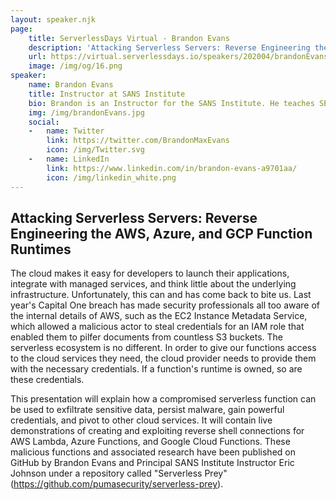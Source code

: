 ```yaml
---
layout: speaker.njk
page: 
    title: ServerlessDays Virtual - Brandon Evans
    description: 'Attacking Serverless Servers: Reverse Engineering the AWS, Azure, and GCP Function Runtimes'
    url: https://virtual.serverlessdays.io/speakers/202004/brandonEvans
    image: /img/og/16.png
speaker:
    name: Brandon Evans
    title: Instructor at SANS Institute
    bio: Brandon is an Instructor for the SANS Institute. He teaches SEC540, Cloud Security and DevOps Automation. His full-time role is as a Senior Application Security Engineer at Asurion, where he provides security services for thousands of his coworkers in product development across several global sites responsible for hundreds of web applications. This includes performing secure code reviews, conducting penetration tests, developing secure coding patterns, and evangelizing the importance of creating secure products.\n\r Previously serving as a software engineer at Asurion, he worked on their Tech Expert service, which offers personalized help, guidance and tips across all of the customer's connected devices. Additionally, he has served as a Security Maven for Asurion since early 2018, where he has acquired his GSEC, GSSP-JAVA, and GWAPT certifications, attended the 2019 AppSec California Conference, and won five Security Innovation Capture the Flag events, also placing second at their CTF at DEF CON 27. Prior to Asurion, Brandon was a developer for Smartvue Corporation, an Internet-of-Things video surveillance startup that has since been acquired by Johnson Controls.\n\r In his spare time, he is also an Instructor at the Vanderbilt University Web Development Coding Bootcamp and a contributor to the OWASP Serverless Top 10 Project. Brandon has a Bachelor's Degree in Computer Science from Binghamton University, where he was also a competitive member of their debate team.     
    img: /img/brandonEvans.jpg
    social:
    -   name: Twitter
        link: https://twitter.com/BrandonMaxEvans
        icon: /img/Twitter.svg
    -   name: LinkedIn
        link: https://www.linkedin.com/in/brandon-evans-a9701aa/
        icon: /img/linkedin_white.png
---
```



## Attacking Serverless Servers: Reverse Engineering the AWS, Azure, and GCP Function Runtimes 

The cloud makes it easy for developers to launch their applications, integrate with managed services, and think little about the underlying infrastructure. Unfortunately, this can and has come back to bite us. Last year's Capital One breach has made security professionals all too aware of the internal details of AWS, such as the EC2 Instance Metadata Service, which allowed a malicious actor to steal credentials for an IAM role that enabled them to pilfer documents from countless S3 buckets. The serverless ecosystem is no different. In order to give our functions access to the cloud services they need, the cloud provider needs to provide them with the necessary credentials. If a function's runtime is owned, so are these credentials. 

This presentation will explain how a compromised serverless function can be used to exfiltrate sensitive data, persist malware, gain powerful credentials, and pivot to other cloud services. It will contain live demonstrations of creating and exploiting reverse shell connections for AWS Lambda, Azure Functions, and Google Cloud Functions. These malicious functions and associated research have been published on GitHub by Brandon Evans and Principal SANS Institute Instructor Eric Johnson under a repository called "Serverless Prey" (https://github.com/pumasecurity/serverless-prey). 

